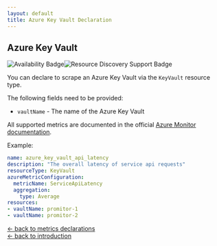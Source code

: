 ```yaml
---
layout: default
title: Azure Key Vault Declaration
---
```


## Azure Key Vault

![Availability Badge](https://img.shields.io/badge/Available%20Starting-v1.6-green.svg)![Resource Discovery Support Badge](https://img.shields.io/badge/Support%20for%20Resource%20Discovery-No-red.svg)

You can declare to scrape an Azure Key Vault
via the `KeyVault` resource type.

The following fields need to be provided:

- `vaultName` - The name of the Azure Key Vault

All supported metrics are documented in the official [Azure Monitor documentation](https://docs.microsoft.com/en-us/azure/azure-monitor/platform/metrics-supported#microsoftkeyvaultvaults).

Example:

```yaml
name: azure_key_vault_api_latency
description: "The overall latency of service api requests"
resourceType: KeyVault
azureMetricConfiguration:
  metricName: ServiceApiLatency
  aggregation:
    type: Average
resources:
- vaultName: promitor-1
- vaultName: promitor-2
```

<!-- markdownlint-disable MD033 -->
[&larr; back to metrics declarations](/configuration/v1.x/metrics)<br />
[&larr; back to introduction](/)
<!-- markdownlint-enable -->
